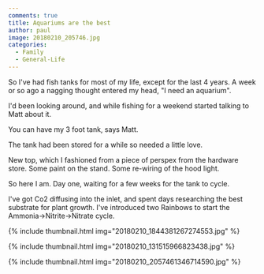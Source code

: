 ```yaml
---
comments: true
title: Aquariums are the best
author: paul
image: 20180210_205746.jpg
categories:
  - Family
  - General-Life
---
```

So I've had fish tanks for most of my life, except for the last 4 years. A week or so ago a nagging thought entered my head, "I need an aquarium".

I'd been looking around, and while fishing for a weekend started talking to Matt about it.

You can have my 3 foot tank, says Matt.

The tank had been stored for a while so needed a little love.

New top, which I fashioned from a piece of perspex from the hardware store. Some paint on the stand. Some re-wiring of the hood light.

So here I am. Day one, waiting for a few weeks for the tank to cycle.

I've got Co2 diffusing into the inlet, and spent days researching the best substrate for plant growth. I've introduced two Rainbows to start the Ammonia->Nitrite->Nitrate cycle.

{% include thumbnail.html img="20180210_1844381267274553.jpg" %}

{% include thumbnail.html img="20180210_131515966823438.jpg" %}

{% include thumbnail.html img="20180210_2057461346714590.jpg" %}
